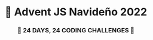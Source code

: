<h1 align="center">🎄 Advent JS Navideño 2022</h1>

<h3 align="center">🎁 24 DAYS, 24 CODING CHALLENGES 🎁</h3>